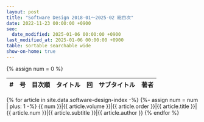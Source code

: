 ```yaml
---
layout: post
title: "Software Design 2018-01～2025-02 総目次"
date: 2022-11-23 00:00:00 +0900
seo:
  date_modified: 2025-01-06 00:00:00 +0900
last_modified_at: 2025-01-06 00:00:00 +0900
table: sortable searchable wide
show-on-home: true
---
```


{% assign num = 0 %}

\#|号|目次順|タイトル|回|サブタイトル|著者
-:|-|-:|-|-|-|-
{% for article in site.data.software-design-index -%}
{%- assign num = num | plus: 1 -%}
{{ num }}|<span>{{ article.volume }}</span>|{{ article.order }}|{{ article.title }}|{{ article.num }}|{{ article.subtitle }}|{{ article.author }}
{% endfor %}
